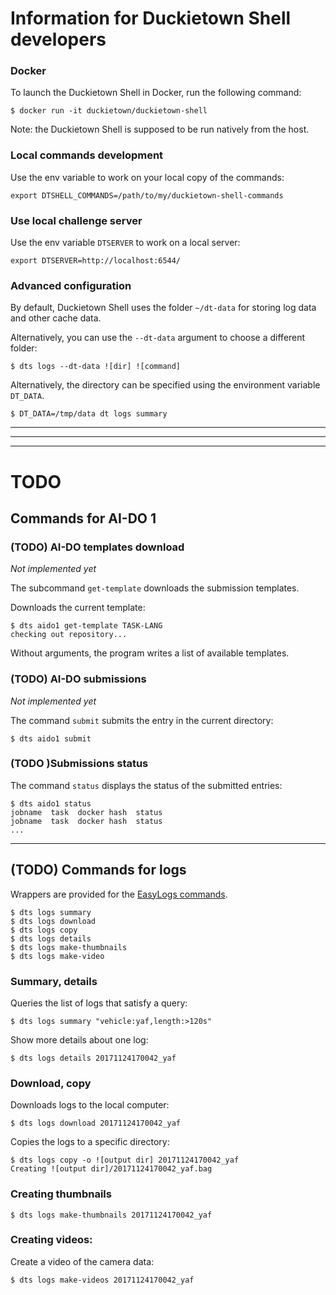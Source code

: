 
# Information for Duckietown Shell developers

### Docker

To launch the Duckietown Shell in Docker, run the following command:

    $ docker run -it duckietown/duckietown-shell
    
Note: the Duckietown Shell is supposed to be run natively from the host.

### Local commands development

Use the env variable to work on your local copy of the commands:

    export DTSHELL_COMMANDS=/path/to/my/duckietown-shell-commands
 
### Use local challenge server

Use the env variable `DTSERVER` to work on a local server:

    export DTSERVER=http://localhost:6544/
 

### Advanced configuration

By default, Duckietown Shell uses the folder `~/dt-data` for storing log data and other cache data.

Alternatively, you can use the `--dt-data` argument to choose a different folder:

    $ dts logs --dt-data ![dir] ![command]

Alternatively, the directory can be specified using the environment variable `DT_DATA`.

    $ DT_DATA=/tmp/data dt logs summary



---------

---------

---------


# TODO

##  Commands for AI-DO 1 

### (TODO) AI-DO templates download

*Not implemented yet*

The subcommand `get-template` downloads the submission templates.

Downloads the current template:

    $ dts aido1 get-template TASK-LANG
    checking out repository...

Without arguments, the program writes a list of available templates.


### (TODO) AI-DO submissions

*Not implemented yet*

The command `submit` submits the entry in the current directory:

    $ dts aido1 submit

### (TODO )Submissions status

The command `status` displays the status of the submitted entries:

    $ dts aido1 status
    jobname  task  docker hash  status
    jobname  task  docker hash  status
    ...

-----------------------


## (TODO) Commands for logs

Wrappers are provided for the [EasyLogs commands][easy_logs].

    $ dts logs summary
    $ dts logs download
    $ dts logs copy
    $ dts logs details
    $ dts logs make-thumbnails
    $ dts logs make-video

[easy_logs]: https://docs-old.duckietown.org/software_devel/out/easy_logs.html

### Summary, details

Queries the list of logs that satisfy a query:

    $ dts logs summary "vehicle:yaf,length:>120s"

Show more details about one log:

    $ dts logs details 20171124170042_yaf

### Download, copy

Downloads logs to the local computer:

    $ dts logs download 20171124170042_yaf

Copies the logs to a specific directory:

    $ dts logs copy -o ![output dir] 20171124170042_yaf
    Creating ![output dir]/20171124170042_yaf.bag

### Creating thumbnails

    $ dts logs make-thumbnails 20171124170042_yaf

### Creating videos:

Create a video of the camera data:

    $ dts logs make-videos 20171124170042_yaf
